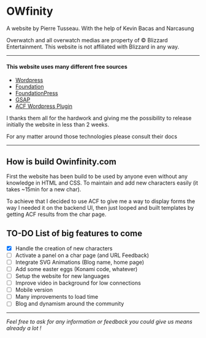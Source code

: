 # OWfinity
A website by Pierre Tusseau. With the help of Kevin Bacas and Narcasung

Overwatch and all overwatch medias are property of  :copyright: Blizzard Entertainment.
This website is not affiliated with Blizzard in any way.

-----

#### This website uses many different free sources

- [Wordpress](https://wordpress.org/)
- [Foundation](http://foundation.zurb.com/)
- [FoundationPress](https://foundationpress.olefredrik.com/)
- [GSAP](https://greensock.com/)
- [ACF Wordpress Plugin](https://www.advancedcustomfields.com/)

I thanks them all for the hardwork and giving me the possibility to release initially the website in less than 2 weeks.

For any matter around those technologies please consult their docs

-----

## How is build Owinfinity.com

First the website has been build to be used by anyone even without any knowledge in HTML and CSS. To maintain and add new characters easily (it takes ~15min for a new char).

To achieve that I decided to use ACF to give me a way to display forms the way I needed it on the backend UI, then just looped and built templates by getting ACF results from the char page.

## TO-DO List of big features to come

- [x] Handle the creation of new characters
- [ ] Activate a panel on a char page (and URL Feedback)
- [ ] Integrate SVG Animations (Blog name, home page)
- [ ] Add some easter eggs (Konami code, whatever)
- [ ] Setup the website for new languages
- [ ] Improve video in background for low connections
- [ ] Mobile version
- [ ] Many improvements to load time
- [ ] Blog and dynamism around the community

-----

_Feel free to ask for any information or feedback you could give us means already a lot !_

